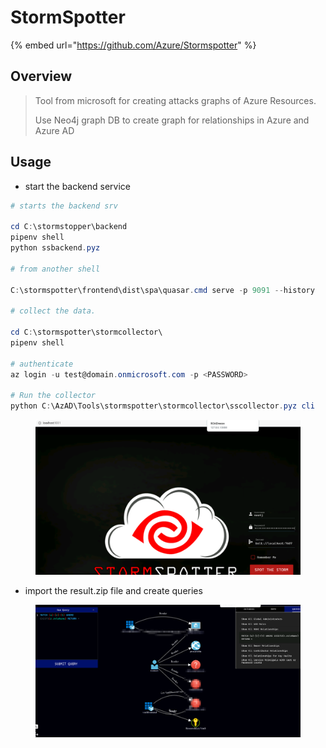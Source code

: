 # StormSpotter

{% embed url="https://github.com/Azure/Stormspotter" %}

## Overview

> Tool from microsoft for creating attacks graphs of Azure Resources.
>
> Use Neo4j graph DB to create graph for relationships in Azure and Azure AD
>
> &#x20;&#x20;

## Usage

* start the backend service

```powershell
# starts the backend srv

cd C:\stormstopper\backend
pipenv shell
python ssbackend.pyz

# from another shell

C:\stormspotter\frontend\dist\spa\quasar.cmd serve -p 9091 --history

# collect the data.

cd C:\stormspotter\stormcollector\
pipenv shell

# authenticate
az login -u test@domain.onmicrosoft.com -p <PASSWORD>

# Run the collector
python C:\AzAD\Tools\stormspotter\stormcollector\sscollector.pyz cli

```

<figure><img src="../../../../.gitbook/assets/image (58).png" alt=""><figcaption></figcaption></figure>

* import the result.zip file and create queries

<figure><img src="../../../../.gitbook/assets/image (27).png" alt=""><figcaption></figcaption></figure>
